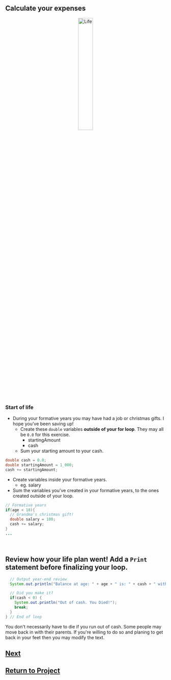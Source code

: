 ## Calculate your expenses

<div style="text-align:center">
  <img    src="https://lh3.googleusercontent.com/proxy/IB5Enns-9Q26ZqybtVp0WIYkXmkcXqOGIaJHxw7gg9udd37sFxvYuNyfVi7l_iSaoMo025dof6Dqshrm4emVZF3UzTo4DMv4DA"
          title="Life" 
          width="30%" 
          height="30%" />
</div>

<br>

### Start of life
* During your formative years you may have had a job or christmas gifts. I hope you've been saving up!
  * Create these `double` variables **outside of your for loop**. They may all be `0.0` for this exercise.
    * startingAmount
    * cash
  * Sum your starting amount to your cash.
  
```java
double cash = 0.0;
double startingAmount = 1_000;
cash += startingAmount;
```

  * Create variables inside your formative years. 
    * eg. salary
  * Sum the variables you've created in your formative years, to the ones created outside of your loop.
  
```java
// Formative years
if(age < 18){
  // Grandma's christmas gift!
  double salary = 100;
  cash += salary;
} 
...
```

<br>

## Review how your life plan went! Add a `Print` statement before finalizing your loop.

```java
  // Output year-end review
  System.out.println("Balance at age: " + age + " is: " + cash + " with a debt of " + debt + " and " + invested + " invested.");

  // Did you make it?
  if(cash < 0) {
    System.out.println("Out of cash. You Died!");
    break;
  }
} // End of loop
```

You don't necessarily have to die if you run out of cash. Some people may move back in with their parents. If you're willing to do so and planing to get back in your feet then you may modify the text.

## [Next](/../../tree/main/Projects/Program-Your-Life/Early-Adulthood.md)

## [Return to Project](/../../tree/main/Projects/Program-Your-Life/Program-Your-Life.md)